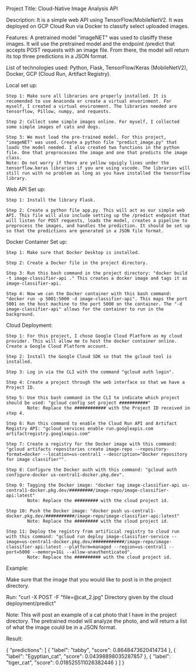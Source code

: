Project Title: Cloud-Native Image Analysis API

Description: It is a simple web API using TensorFlow/MobileNetV2. It was deployed on GCP Cloud Run via Docker to classify select uploaded images. 

Features: A pretrained model "imageNET" was used to clasiffy these images. It will use the pretrained model and the endpoint /predict that accepts POST requests with an image file. From there, the model will return its top three predictions in a JSON format. 

List of technologies used: Python, Flask, TensorFlow/Keras (MobileNetV2), Docker, GCP (Cloud Run, Artifact Registry).

Local set up:
    
    Step 1: Make sure all libraries are properly installed. It is recomended to use Anaconda or create a virtual envorinment. For myself, I created a virtual environment. The libraries needed are tensorflow, Pillow, numpy, and requests.

    Step 2: Collect some simple images online. For myself, I collected some simple images of cats and dogs. 

    Step 3: We must load the pre-trained model. For this project, "imageNET" was used. Create a python file "predict_image.py" that loads the model needed. I also created two functions in the python file. One that preprocesses the image and one that predicts the image class. 
    Note: Do not worry if there are yellow squigly lines under the tensorflow.keras libraries if you are using vscode. The libraries will still run with no problem as long as you have installed the tensorflow library.

Web API Set up:
    
    Step 1: Install the library Flask.

    Step 2: Create a python file app.py. This will act as our simple web API. This file will also include setting up the /predict endpoint that will listen for POST requests, loads the model, creates a pipeline to preprocess the images, and handles the prediction. It should be set up so that the predictions are generated in a JSON file format.

Docker Container Set up:
    
    Step 1: Make sure that Docker Desktop is installed.

    Step 2: Create a Docker file in the project directory.

    Step 3: Run this bash command in the project directory: "docker build -t image-classifier-api ." This creates a docker image and tags it as image-classifier-api.

    Step 4: Now we can the Docker container with this bash command: "docker run -p 5001:5000 -d image-classifier-api". This maps the port 5001 on the host machine to the port 5000 on the container. The "-d image-classifier-api" allows for the container to run in the background.

Cloud Deployment:
    
    Step 1: For this project, I chose Google Cloud Platform as my cloud provider. This will allow me to host the docker container online. Create a Google Cloud Platform account. 

    Step 2: Install the Google Cloud SDK so that the gcloud tool is installed. 

    Step 3: Log in via the CLI with the command "gcloud auth login".

    Step 4: Create a project through the web interface so that we have a Project ID.

    Step 5: Use this bash command in the CLI to indicate which project should be used: "gcloud config set project ###########" 
            Note: Replace the ############ with the Project ID received in step 4.

    Step 6: Run this command to enable the Cloud Run API and Artifact Registry API: "gcloud services enable run.googleapis.com artifactregistry.googleapis.com"

    Step 7: Create a registry for the Docker image with this command: "gcloud artifacts repositories create image-repo --repository-format=docker --location=us-central1 --description="Docker repository for image classifier"".

    Step 8: Configure the Docker auth with this command: "gcloud auth configure-docker us-central1-docker.pkg.dev".

    Step 9: Tagging the Docker image: "docker tag image-classifier-api us-central1-docker.pkg.dev/#########/image-repo/image-classifier-api:latest"
            Note: Replace the ######### with the cloud project id.

    Step 10: Push the Docker image: "docker push us-central1-docker.pkg.dev/###########/image-repo/image-classifier-api:latest"
            Note: Replace the ######### with the cloud project id.

    Step 11: Deploy the registry from artificial registry to cloud run with this command: "gcloud run deploy image-classifier-service --image=us-central1-docker.pkg.dev/############/image-repo/image-classifier-api:latest --platform=managed --region=us-central1 --port=5000 --memory=1Gi --allow-unauthenticated".
            Note: Replace the ########## with the cloud project id.

Example:

Make sure that the image that you would like to post is in the project directory.

Run: "curl -X POST -F "file=@cat_2.jpg" Directory given by the cloud deployment/predict"

Note: This will post an example of a cat photo that I have in the project directory. The pretrained model will analyze the photo, and will return a list of what the image could be in a JSON format. 

Result:

{
  "predictions": [
    {
      "label": "tabby",
      "score": 0.8648473620414734
    },
    {
      "label": "Egyptian_cat",
      "score": 0.04398898035287857
    },
    {
      "label": "tiger_cat",
      "score": 0.018525511026382446
    }
  ]
}
